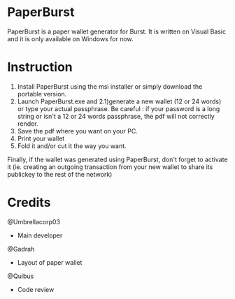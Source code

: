 # PaperBurst
PaperBurst is a paper wallet generator for Burst. It is written on Visual Basic and it is only available on Windows for now.

# Instruction
1) Install PaperBurst using the msi installer or simply download the portable version.
2) Launch PaperBurst.exe and 2.1)generate a new wallet (12 or 24 words) or type your actual passphrase. Be careful : if your password is a long string or isn't a 12 or 24 words passphrase, the pdf will not correctly render.
3) Save the pdf where you want on your PC.
4) Print your wallet
5) Fold it and/or cut it the way you want.

Finally, if the wallet was generated using PaperBurst, don't forget to activate it (ie. creating an outgoing transaction from your new wallet to share its publickey to the rest of the network)

# Credits
@Umbrellacorp03
* Main developer

@Gadrah
* Layout of paper wallet

@Quibus
* Code review
